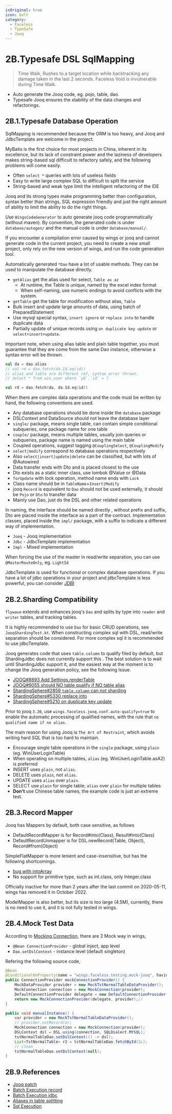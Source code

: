 ```yaml
---
isOriginal: true
icon: bolt
category:
  - Faceless
  - TypeSafe
  - Jooq
---
```

# 2B.Typesafe DSL SqlMapping

> Time Walk, Rushes to a target location while backtracking any damage taken in the last 2 seconds.
> Faceless Void is invulnerable during Time Walk.

* Auto generate the Jooq code, eg. pojo, table, dao.
* Typesafe Jooq ensures the stability of the data changes and refactorings.

## 2B.1.Typesafe Database Operation

SqlMapping is recommended because the ORM is too heavy, and Jooq and JdbcTemplate are welcome in the project.

MyBatis is the first choice for most projects in China, inherent in its excellence,
but its lack of constraint power and the laziness of developers makes string-based
sql difficult to refactory safely, and the following problems will come easily.

* Often `select *` queries with lots of useless fields
* Easy to write large complex SQL to difficult to split the service
* String-based and weak type limit the intelligent refactoring of the IDE

Jooq and its strong types make programming better than configuration, syntax better than
strings, SQL expression friendly and just the right amount of ability to limit the ability
to do the right things.

Use `WingsCodeGenerator` to auto generate jooq code programmatically (without maven).
By convention, the generated code is under `database/autogen/` and the manual code
is under `database/manual/`.

If you encounter a compilation error caused by wings or jooq and cannot generate code in
the current project, you need to create a new small project, only rely on the new version
of wings, and run the code generation tool.

Automatically generated `*Dao` have a lot of usable methods. They can be used to manipulate
the database directly.

* `getAlias` get the alias used for select, `Table as az`
  - At runtime, the Table is unique, named by the excel index format
  - When self-naming, use numeric endings to avoid conflicts with the system.
* `getTable` get the table for modification without alias, `Table`
* Bulk insert and update large amounts of data, using batch of PreparedStatement
* Use mysql special syntax, `insert ignore` or `replace into` to handle duplicate data
* Partially update of unique records using `on duplicate key update` or `select+insert+update`.

Important note, when using alias table and plain table together, you must guarantee that
they are come from the same Dao instance, otherwise a syntax error will be thrown.

```kotlin
val da = dao.alias
// val rd = dao.fetch(da.Id.eq(id))
// alias and table are different ref, syntax error thrown.
// select * from win_user where `y8`.`id` = ?

val rd = dao.fetch(da, da.Id.eq(id))
```

When there are complex data operations and the code must be written by hand, the following conventions are used.

* Any database operations should be done inside the `database` package
* DSLContext and DataSource should not leave the database layer
* `single/` package, means single table, can contain simple conditional subqueries, one package name for one table
* `couple/` package, means multiple tables, usually join queries or subqueries, package name is named using the main table
* Coupled operations, suggest tagging `@CouplingSelect`, `@CouplingModify`
* `select|modify` correspond to database operations respectively
* Also `select|insert|update|delete` can be classified, but with lots of @Autowired
* Data transfer ends with Dto and  is placed closest to the use
* Dto exists as a static inner class, use lombok @Value or @Data
* `forUpdate` with lock operation, method name ends with `Lock`
* Class name should be in `TableName`+`Insert|Modify`
* jooq `Record` is equivalent to `Dao` should not be used externally, it should be `Pojo` or `Dto` to transfer data
* Mainly use Dao, just do the DSL and other related operations

In naming, the interface should be named directly , without prefix and suffix, Dto are placed
inside the interface as a part of the contract. Implementation classes, placed inside the
`impl/` package, with a suffix to indicate a different way of implementation.

* `Jooq` - Jooq implementation
* `Jdbc` - JdbcTemplate implementation
* `Impl` - Mixed implementation

When forcing the use of the master in read/write separation, you can use `@MasterRouteOnly`, eg. `LightId`

JdbcTemplate is used for functional or complex database operations. If you have a lot of
jdbc operations in your project and jdbcTemplate is less powerful, you can consider [JDBI](http://jdbi.org)

## 2B.2.Sharding Compatibility

`flywave` extends and enhances jooq's `Dao` and splits by type into `reader` and `writer` tables, and tracking tables.

It is highly recommended to use `Dao` for basic CRUD operations, see `JooqShardingTest.kt`.
When constructing complex sql with DSL, read/write separation should be considered.
For more complex sql it is recommended to use jdbcTemplate.

Jooq generates code that uses `table.column` to qualify filed by default, but ShardingJdbc
does not currently support this . The best solution is to wait until ShardingJdbc
support it, and the easiest way at the moment is to change the Jooq generation policy, see
the following Issue.

* [JOOQ#8893 Add Settings.renderTable](https://github.com/jOOQ/jOOQ/issues/8893)
* [JOOQ#9055 should NO table qualify if NO table alias](https://github.com/jOOQ/jOOQ/pull/9055)
* [ShardingSphere#2859 `table.column` can not sharding](https://github.com/apache/incubator-shardingsphere/issues/2859)
* [ShardingSphere#5330 replace into](https://github.com/apache/shardingsphere/issues/5330)
* [ShardingSphere#5210 on duplicate key update](https://github.com/apache/shardingsphere/issues/5210)

Prior to jooq `3.20`, use `wings.faceless.jooq.conf.auto-qualify=true` to enable
the automatic processing of qualified names, with the rule that `no qualified name if no alias`.

The main reason for using Jooq is `The Art of Restraint`, which avoids writing hard SQL that is too hard to maintain.

* Encourage single table operations in the `single` package, using `plain` (eg. WinUserLoginTable)
* When operating on multiple tables, `alias` (eg. WinUserLoginTable.asA2) is preferred
* INSERT uses `plain`, not `alias`.
* DELETE uses `plain`, not `alias`.
* UPDATE uses `alias` over `plain`.
* SELECT use `plain` for single table; `alias` over `plain` for multiple tables
* **Don't** use Chinese table names, the example code is just an extreme test.

## 2B.3.Record Mapper

Jooq has Mappers by default, both case sensitive, as follows

* DefaultRecordMapper is for Record#into(Class), Result#into(Class)
* DefaultRecordUnmapper is for DSL.newRecord(Table, Object), Record#from(Object)

SimpleFlatMapper is more lenient and case-insensitive, but has the following shortcomings.

* [bug with intoArray](https://github.com/arnaudroger/SimpleFlatMapper/issues/764)
* No support for primitive type, such as int.class, only Integer.class

Officially inactive for more than 2 years after the last commit on 2020-05-11, wings has removed it in October 2022.

ModelMapper is also better, but its size is too large (4.5M), currently, there is no need
to use it, and it is not fully tested in wings.

## 2B.4.Mock Test Data

According to [Mocking Connection](https://www.jooq.org/doc/latest/manual/sql-execution/mocking-connection),
there are 2 Mock way in wings,

* `@Bean ConnectionProvider` - global inject, app level
* `Dao.setDslContext` - instance level (default singleton)

Refering the following source code,

```java
@Bean
@ConditionalOnProperty(name = "wings.faceless.testing.mock-jooq", havingValue = "true")
public ConnectionProvider mockConnectionProvider() {
    MockDataProvider provider = new MockTstNormalTableDataProvider();
    MockConnection connection = new MockConnection(provider);
    DefaultConnectionProvider delegate = new DefaultConnectionProvider(connection);
    return new MockConnectionProvider(delegate, provider);//
}

public void manualInstance() {
    var provider = new MockTstNormalTableDataProvider();
    // provider.setRecord(m);
    MockConnection connection = new MockConnection(provider);
    DSLContext dsl = DSL.using(connection, SQLDialect.MYSQL);
    tstNormalTableDao.setDslContext(() -> dsl);
    List<TstNormalTable> r2 = tstNormalTableDao.fetchById(1L);
    // clean
    tstNormalTableDao.setDslContext(null);
}
```

## 2B.9.References

* [Jooq patch](https://github.com/trydofor/jOOQ/commit/0be23d2e90a1196def8916b9625fbe2ebffd4753)
* [Batch Execution record](https://www.jooq.org/doc/3.12/manual/sql-execution/crud-with-updatablerecords/batch-execution-for-crud/)
* [Batch Execution jdbc](https://www.jooq.org/doc/3.12/manual/sql-execution/batch-execution/)
* [Aliases in table splitting](https://www.jooq.org/doc/3.12/manual/sql-building/table-expressions/aliased-tables/)
* [Sql Execution](https://www.jooq.org/doc/3.12/manual/sql-execution/)
